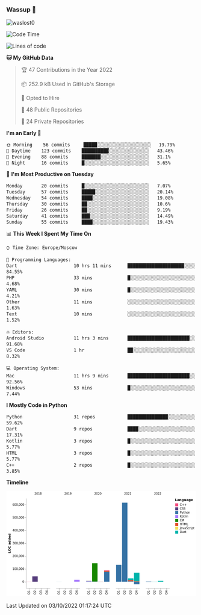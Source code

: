 ### Wassup 👋

<p align="left"> <img src="https://komarev.com/ghpvc/?username=waslost0" alt="waslost0" /></p>

<!--START_SECTION:waka-->
![Code Time](http://img.shields.io/badge/Code%20Time-1%2C619%20hrs%2043%20mins-blue)

![Lines of code](https://img.shields.io/badge/From%20Hello%20World%20I%27ve%20Written-1%20Million%20lines%20of%20code-blue)

**🐱 My GitHub Data** 

> 🏆 47 Contributions in the Year 2022
 > 
> 📦 252.9 kB Used in GitHub's Storage 
 > 
> 💼 Opted to Hire
 > 
> 📜 48 Public Repositories 
 > 
> 🔑 24 Private Repositories  
 > 
**I'm an Early 🐤** 

```text
🌞 Morning    56 commits     █████░░░░░░░░░░░░░░░░░░░░   19.79% 
🌆 Daytime    123 commits    ██████████░░░░░░░░░░░░░░░   43.46% 
🌃 Evening    88 commits     ███████░░░░░░░░░░░░░░░░░░   31.1% 
🌙 Night      16 commits     █░░░░░░░░░░░░░░░░░░░░░░░░   5.65%

```
📅 **I'm Most Productive on Tuesday** 

```text
Monday       20 commits     █░░░░░░░░░░░░░░░░░░░░░░░░   7.07% 
Tuesday      57 commits     █████░░░░░░░░░░░░░░░░░░░░   20.14% 
Wednesday    54 commits     ████░░░░░░░░░░░░░░░░░░░░░   19.08% 
Thursday     30 commits     ██░░░░░░░░░░░░░░░░░░░░░░░   10.6% 
Friday       26 commits     ██░░░░░░░░░░░░░░░░░░░░░░░   9.19% 
Saturday     41 commits     ███░░░░░░░░░░░░░░░░░░░░░░   14.49% 
Sunday       55 commits     ████░░░░░░░░░░░░░░░░░░░░░   19.43%

```


📊 **This Week I Spent My Time On** 

```text
⌚︎ Time Zone: Europe/Moscow

💬 Programming Languages: 
Dart                     10 hrs 11 mins      █████████████████████░░░░   84.55% 
PHP                      33 mins             █░░░░░░░░░░░░░░░░░░░░░░░░   4.68% 
YAML                     30 mins             █░░░░░░░░░░░░░░░░░░░░░░░░   4.21% 
Other                    11 mins             ░░░░░░░░░░░░░░░░░░░░░░░░░   1.63% 
Text                     10 mins             ░░░░░░░░░░░░░░░░░░░░░░░░░   1.52%

🔥 Editors: 
Android Studio           11 hrs 3 mins       ███████████████████████░░   91.68% 
VS Code                  1 hr                ██░░░░░░░░░░░░░░░░░░░░░░░   8.32%

💻 Operating System: 
Mac                      11 hrs 9 mins       ███████████████████████░░   92.56% 
Windows                  53 mins             █░░░░░░░░░░░░░░░░░░░░░░░░   7.44%

```

**I Mostly Code in Python** 

```text
Python                   31 repos            ███████████████░░░░░░░░░░   59.62% 
Dart                     9 repos             ████░░░░░░░░░░░░░░░░░░░░░   17.31% 
Kotlin                   3 repos             █░░░░░░░░░░░░░░░░░░░░░░░░   5.77% 
HTML                     3 repos             █░░░░░░░░░░░░░░░░░░░░░░░░   5.77% 
C++                      2 repos             █░░░░░░░░░░░░░░░░░░░░░░░░   3.85%

```


**Timeline**

![Chart not found](https://raw.githubusercontent.com/waslost0/waslost0/master/charts/bar_graph.png) 


 Last Updated on 03/10/2022 01:17:24 UTC
<!--END_SECTION:waka-->


